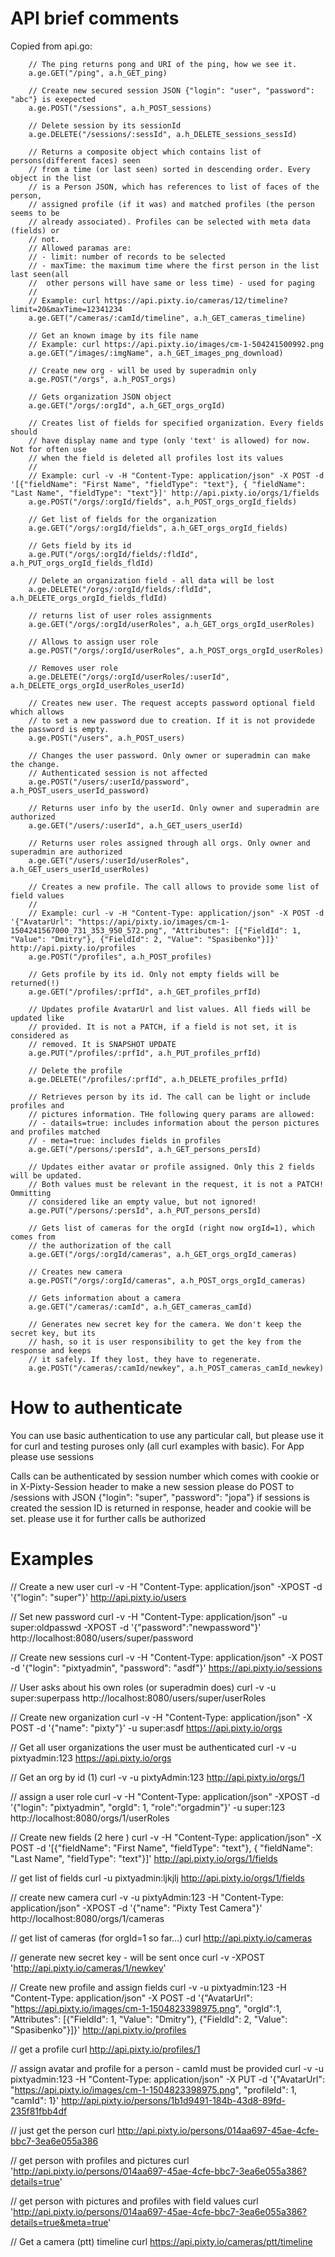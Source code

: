 # API brief comments

Copied from api.go:

```
	// The ping returns pong and URI of the ping, how we see it.
	a.ge.GET("/ping", a.h_GET_ping)

	// Create new secured session JSON {"login": "user", "password": "abc"} is exepected
	a.ge.POST("/sessions", a.h_POST_sessions)

	// Delete session by its sessionId
	a.ge.DELETE("/sessions/:sessId", a.h_DELETE_sessions_sessId)

	// Returns a composite object which contains list of persons(different faces) seen
	// from a time (or last seen) sorted in descending order. Every object in the list
	// is a Person JSON, which has references to list of faces of the person,
	// assigned profile (if it was) and matched profiles (the person seems to be
	// already associated). Profiles can be selected with meta data (fields) or
	// not.
	// Allowed paramas are:
	// - limit: number of records to be selected
	// - maxTime: the maximum time where the first person in the list last seen(all
	// 	other persons will have same or less time) - used for paging
	//
	// Example: curl https://api.pixty.io/cameras/12/timeline?limit=20&maxTime=12341234
	a.ge.GET("/cameras/:camId/timeline", a.h_GET_cameras_timeline)

	// Get an known image by its file name
	// Example: curl https://api.pixty.io/images/cm-1-504241500992.png
	a.ge.GET("/images/:imgName", a.h_GET_images_png_download)

	// Create new org - will be used by superadmin only
	a.ge.POST("/orgs", a.h_POST_orgs)

	// Gets organization JSON object
	a.ge.GET("/orgs/:orgId", a.h_GET_orgs_orgId)

	// Creates list of fields for specified organization. Every fields should
	// have display name and type (only 'text' is allowed) for now. Not for often use
	// when the field is deleted all profiles lost its values
	//
	// Example: curl -v -H "Content-Type: application/json" -X POST -d '[{"fieldName": "First Name", "fieldType": "text"}, { "fieldName": "Last Name", "fieldType": "text"}]' http://api.pixty.io/orgs/1/fields
	a.ge.POST("/orgs/:orgId/fields", a.h_POST_orgs_orgId_fields)

	// Get list of fields for the organization
	a.ge.GET("/orgs/:orgId/fields", a.h_GET_orgs_orgId_fields)

	// Gets field by its id
	a.ge.PUT("/orgs/:orgId/fields/:fldId", a.h_PUT_orgs_orgId_fields_fldId)

	// Delete an organization field - all data will be lost
	a.ge.DELETE("/orgs/:orgId/fields/:fldId", a.h_DELETE_orgs_orgId_fields_fldId)

	// returns list of user roles assignments
	a.ge.GET("/orgs/:orgId/userRoles", a.h_GET_orgs_orgId_userRoles)

	// Allows to assign user role
	a.ge.POST("/orgs/:orgId/userRoles", a.h_POST_orgs_orgId_userRoles)

	// Removes user role
	a.ge.DELETE("/orgs/:orgId/userRoles/:userId", a.h_DELETE_orgs_orgId_userRoles_userId)

	// Creates new user. The request accepts password optional field which allows
	// to set a new password due to creation. If it is not providede the password is empty.
	a.ge.POST("/users", a.h_POST_users)

	// Changes the user password. Only owner or superadmin can make the change.
	// Authenticated session is not affected
	a.ge.POST("/users/:userId/password", a.h_POST_users_userId_password)

	// Returns user info by the userId. Only owner and superadmin are authorized
	a.ge.GET("/users/:userId", a.h_GET_users_userId)

	// Returns user roles assigned through all orgs. Only owner and superadmin are authorized
	a.ge.GET("/users/:userId/userRoles", a.h_GET_users_userId_userRoles)

	// Creates a new profile. The call allows to provide some list of field values
	//
	// Example: curl -v -H "Content-Type: application/json" -X POST -d '{"AvatarUrl": "https://api/pixty.io/images/cm-1-1504241567000_731_353_950_572.png", "Attributes": [{"FieldId": 1, "Value": "Dmitry"}, {"FieldId": 2, "Value": "Spasibenko"}]}' http://api.pixty.io/profiles
	a.ge.POST("/profiles", a.h_POST_profiles)

	// Gets profile by its id. Only not empty fields will be returned(!)
	a.ge.GET("/profiles/:prfId", a.h_GET_profiles_prfId)

	// Updates profile AvatarUrl and list values. All fieds will be updated like
	// provided. It is not a PATCH, if a field is not set, it is considered as
	// removed. It is SNAPSHOT UPDATE
	a.ge.PUT("/profiles/:prfId", a.h_PUT_profiles_prfId)

	// Delete the profile
	a.ge.DELETE("/profiles/:prfId", a.h_DELETE_profiles_prfId)

	// Retrieves person by its id. The call can be light or include profiles and
	// pictures information. THe following query params are allowed:
	// - datails=true: includes information about the person pictures and profiles matched
	// - meta=true: includes fields in profiles
	a.ge.GET("/persons/:persId", a.h_GET_persons_persId)

	// Updates either avatar or profile assigned. Only this 2 fields will be updated.
	// Both values must be relevant in the request, it is not a PATCH! Ommitting
	// considered like an empty value, but not ignored!
	a.ge.PUT("/persons/:persId", a.h_PUT_persons_persId)

	// Gets list of cameras for the orgId (right now orgId=1), which comes from
	// the authorization of the call
	a.ge.GET("/orgs/:orgId/cameras", a.h_GET_orgs_orgId_cameras)

	// Creates new camera
	a.ge.POST("/orgs/:orgId/cameras", a.h_POST_orgs_orgId_cameras)

	// Gets information about a camera
	a.ge.GET("/cameras/:camId", a.h_GET_cameras_camId)

	// Generates new secret key for the camera. We don't keep the secret key, but its
	// hash, so it is user responsibility to get the key from the response and keeps
	// it safely. If they lost, they have to regenerate.
	a.ge.POST("/cameras/:camId/newkey", a.h_POST_cameras_camId_newkey)
```

# How to authenticate
You can use basic authentication to use any particular call, but please use it for curl and testing
puroses only (all curl examples with basic). For App please use sessions

Calls can be authenticated by session number which comes with cookie or in X-Pixty-Session header
to make a new session please do POST to /sessions with JSON {"login": "super", "password": "jopa"}
if sessions is created the session ID is returned in response, header and cookie will be set. please
use it for further calls be authorized 

# Examples
// Create a new user
curl -v -H "Content-Type: application/json" -XPOST -d '{"login": "super"}' http://api.pixty.io/users

// Set new password
curl -v -H "Content-Type: application/json" -u super:oldpasswd -XPOST -d '{"password":"newpassword"}' http://localhost:8080/users/super/password

// Create new sessions
curl -v -H "Content-Type: application/json" -X POST -d '{"login": "pixtyadmin", "password": "asdf"}' https://api.pixty.io/sessions

// User asks about his own roles (or superadmin does)
curl -v -u super:superpass http://localhost:8080/users/super/userRoles

// Create new organization
curl -v -H "Content-Type: application/json" -X POST -d '{"name": "pixty"}' -u super:asdf https://api.pixty.io/orgs

// Get all user organizations the user must be authenticated
curl -v -u pixtyadmin:123 https://api.pixty.io/orgs

// Get an org by id (1)
curl -v -u pixtyAdmin:123 http://api.pixty.io/orgs/1

// assign a user role
curl -v -H "Content-Type: application/json" -XPOST -d '{"login": "pixtyadmin", "orgId": 1, "role":"orgadmin"}' -u super:123 http://localhost:8080/orgs/1/userRoles

// Create new fields (2 here )
curl -v -H "Content-Type: application/json" -X POST -d '[{"fieldName": "First Name", "fieldType": "text"}, { "fieldName": "Last Name", "fieldType": "text"}]' http://api.pixty.io/orgs/1/fields

// get list of fields
curl -u pixtyadmin:ljkjlj  http://api.pixty.io/orgs/1/fields

// create new camera
curl -v -u pixtyAdmin:123 -H "Content-Type: application/json" -XPOST -d '{"name": "Pixty Test Camera"}'  http://localhost:8080/orgs/1/cameras

// get list of cameras (for orgId=1 so far...)
curl http://api.pixty.io/cameras

// generate new secret key - will be sent once
curl -v -XPOST 'http://api.pixty.io/cameras/1/newkey'

// Create new profile and assign fields
curl -v -u pixtyadmin:123 -H "Content-Type: application/json" -X POST -d '{"AvatarUrl": "https://api.pixty.io/images/cm-1-1504823398975.png", "orgId":1, "Attributes": [{"FieldId": 1, "Value": "Dmitry"}, {"FieldId": 2, "Value": "Spasibenko"}]}' http://api.pixty.io/profiles

// get a profile
curl http://api.pixty.io/profiles/1

// assign avatar and profile for a person - camId must be provided 
curl -v -u pixtyadmin:123 -H "Content-Type: application/json" -X PUT -d '{"AvatarUrl": "https://api.pixty.io/images/cm-1-1504823398975.png", "profileId": 1, "camId": 1}' http://api.pixty.io/persons/1b1d9491-184b-43d8-89fd-235f81fbb4df

// just get the person
curl http://api.pixty.io/persons/014aa697-45ae-4cfe-bbc7-3ea6e055a386

// get person with profiles and pictures
curl 'http://api.pixty.io/persons/014aa697-45ae-4cfe-bbc7-3ea6e055a386?details=true'

// get person with pictures and profiles with field values
curl 'http://api.pixty.io/persons/014aa697-45ae-4cfe-bbc7-3ea6e055a386?details=true&meta=true'

// Get a camera (ptt) timeline
curl https://api.pixty.io/cameras/ptt/timeline